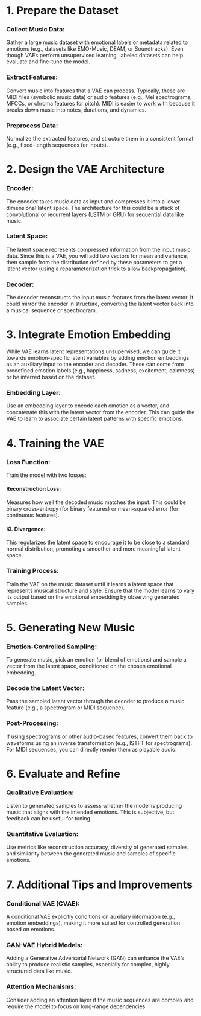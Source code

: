 # 1. Prepare the Dataset
### Collect Music Data: 
Gather a large music dataset with emotional labels or metadata related to emotions (e.g., datasets like EMO-Music, DEAM, or Soundtracks). Even though VAEs perform unsupervised learning, labeled datasets can help evaluate and fine-tune the model.
### Extract Features: 
Convert music into features that a VAE can process. Typically, these are MIDI files (symbolic music data) or audio features (e.g., Mel spectrograms, MFCCs, or chroma features for pitch). MIDI is easier to work with because it breaks down music into notes, durations, and dynamics.
### Preprocess Data: 
Normalize the extracted features, and structure them in a consistent format (e.g., fixed-length sequences for inputs).
# 2. Design the VAE Architecture
### Encoder: 
The encoder takes music data as input and compresses it into a lower-dimensional latent space. The architecture for this could be a stack of convolutional or recurrent layers (LSTM or GRU) for sequential data like music.
### Latent Space: 
The latent space represents compressed information from the input music data. Since this is a VAE, you will add two vectors for mean and variance, then sample from the distribution defined by these parameters to get a latent vector (using a reparameterization trick to allow backpropagation).
### Decoder: 
The decoder reconstructs the input music features from the latent vector. It could mirror the encoder in structure, converting the latent vector back into a musical sequence or spectrogram.
# 3. Integrate Emotion Embedding
While VAE learns latent representations unsupervised, we can guide it towards emotion-specific latent variables by adding emotion embeddings as an auxiliary input to the encoder and decoder. These can come from predefined emotion labels (e.g., happiness, sadness, excitement, calmness) or be inferred based on the dataset.
### Embedding Layer: 
Use an embedding layer to encode each emotion as a vector, and concatenate this with the latent vector from the encoder. This can guide the VAE to learn to associate certain latent patterns with specific emotions.
# 4. Training the VAE
### Loss Function: 
Train the model with two losses:
#### Reconstruction Loss: 
Measures how well the decoded music matches the input. This could be binary cross-entropy (for binary features) or mean-squared error (for continuous features).
#### KL Divergence: 
This regularizes the latent space to encourage it to be close to a standard normal distribution, promoting a smoother and more meaningful latent space.
### Training Process: 
Train the VAE on the music dataset until it learns a latent space that represents musical structure and style. Ensure that the model learns to vary its output based on the emotional embedding by observing generated samples.
# 5. Generating New Music
### Emotion-Controlled Sampling: 
To generate music, pick an emotion (or blend of emotions) and sample a vector from the latent space, conditioned on the chosen emotional embedding.
### Decode the Latent Vector: 
Pass the sampled latent vector through the decoder to produce a music feature (e.g., a spectrogram or MIDI sequence).
### Post-Processing: 
If using spectrograms or other audio-based features, convert them back to waveforms using an inverse transformation (e.g., ISTFT for spectrograms). For MIDI sequences, you can directly render them as playable audio.
# 6. Evaluate and Refine
### Qualitative Evaluation: 
Listen to generated samples to assess whether the model is producing music that aligns with the intended emotions. This is subjective, but feedback can be useful for tuning.
### Quantitative Evaluation: 
Use metrics like reconstruction accuracy, diversity of generated samples, and similarity between the generated music and samples of specific emotions.
# 7. Additional Tips and Improvements
### Conditional VAE (CVAE): 
A conditional VAE explicitly conditions on auxiliary information (e.g., emotion embeddings), making it more suited for controlled generation based on emotions.
### GAN-VAE Hybrid Models: 
Adding a Generative Adversarial Network (GAN) can enhance the VAE’s ability to produce realistic samples, especially for complex, highly structured data like music.
### Attention Mechanisms: 
Consider adding an attention layer if the music sequences are complex and require the model to focus on long-range dependencies.